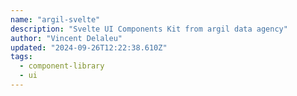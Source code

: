 ```yaml
---
name: "argil-svelte"
description: "Svelte UI Components Kit from argil data agency"
author: "Vincent Delaleu"
updated: "2024-09-26T12:22:38.610Z"
tags: 
  - component-library
  - ui
---
```

